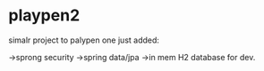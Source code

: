 # playpen2

simalr project to palypen one just added:

->sprong security
->spring data/jpa
->in mem H2 database for dev.
